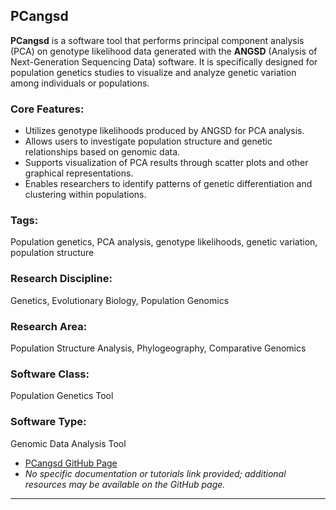 ## PCangsd

**PCangsd** is a software tool that performs principal component analysis (PCA) on genotype likelihood data generated with the **ANGSD** (Analysis of Next-Generation Sequencing Data) software. It is specifically designed for population genetics studies to visualize and analyze genetic variation among individuals or populations.

### Core Features:
- Utilizes genotype likelihoods produced by ANGSD for PCA analysis.
- Allows users to investigate population structure and genetic relationships based on genomic data.
- Supports visualization of PCA results through scatter plots and other graphical representations.
- Enables researchers to identify patterns of genetic differentiation and clustering within populations.

### Tags:
Population genetics, PCA analysis, genotype likelihoods, genetic variation, population structure

### Research Discipline:
Genetics, Evolutionary Biology, Population Genomics

### Research Area:
Population Structure Analysis, Phylogeography, Comparative Genomics

### Software Class:
Population Genetics Tool

### Software Type:
Genomic Data Analysis Tool

- [PCangsd GitHub Page](https://github.com/Rosemeis/pcangsd)
- *No specific documentation or tutorials link provided; additional resources may be available on the GitHub page.*
--------------------------------------
